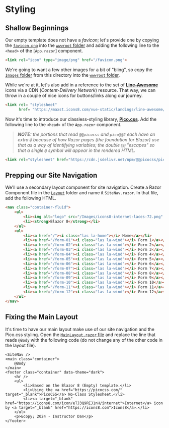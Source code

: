 # Styling

## Shallow Beginnings

Our empty template does not have a *favicon*; let's provide one by copying the [`favicon.png`](./favicon.png) into the [`wwwroot` folder](../Website/wwwroot/) and adding the following line to the `<head>` of the [`App.razor`] component.

```html
<link rel="icon" type="image/png" href="/favicon.png">
```

We're going to want a few other images for a bit of "bling", so copy the [`Images` folder](./Images/) from this directory into the [`wwwroot` folder](../Website/wwwroot/).

While we're at it, let's also add in a reference to the set of [**Line-Awesome**](https://icons8.com/line-awesome) icons via a CDN (*Content-Delivery Network*) resource. That way, we can throw in a couple of nice icons for buttons/links along our journey.

```html
<link rel= "stylesheet"
      href= "https://maxst.icons8.com/vue-static/landings/line-awesome/line-awesome/1.3.0/css/line-awesome.min.css" >
```

Now it's time to introduce our classless-styling library, [**Pico.css**](). Add the following line to the `<head>` of the `App.razor` component.

> ***NOTE:** the portions that read `@@picocss` and `pico@@2` each have an extra `@` because of how Razor pages (the foundation for Blazor) use that as a way of identifying variables; the double `@@` "escapes" so that a single `@` symbol will appear in the rendered HTML.*

```html
<link rel="stylesheet" href="https://cdn.jsdelivr.net/npm/@@picocss/pico@@2/css/pico.min.css">
``` 

## Prepping our Site Navigation

We'll use a secondary layout component for site navigation. Create a Razor Component file in the [`Layout`](../Website/Components/Layout/) folder and name it `SiteNav.razor`. In that file, add the following HTML.

```html
<nav class="container-fluid">
    <ul>
        <li><img alt="logo" src="/Images/icons8-internet-laces-72.png" /></li>
        <li><strong>Blazor 8</strong></li>
    </ul>
    <ul>
        <li><a href="/"><i class="las la-home"></i> Home</a></li>
        <li><a href="/form-01"><i class="las la-wind"></i> Form 1</a></li>
        <li><a href="/form-02"><i class="las la-wind"></i> Form 2</a></li>
        <li><a href="/form-03"><i class="las la-wind"></i> Form 3</a></li>
        <li><a href="/form-04"><i class="las la-wind"></i> Form 4</a></li>
        <li><a href="/form-05"><i class="las la-wind"></i> Form 5</a></li>
        <li><a href="/form-06"><i class="las la-wind"></i> Form 6</a></li>
        <li><a href="/form-07"><i class="las la-wind"></i> Form 7</a></li>
        <li><a href="/form-08"><i class="las la-wind"></i> Form 8</a></li>
        <li><a href="/form-09"><i class="las la-wind"></i> Form 9</a></li>
        <li><a href="/form-10"><i class="las la-wind"></i> Form 10</a></li>
        <li><a href="/form-11"><i class="las la-wind"></i> Form 11</a></li>
        <li><a href="/form-12"><i class="las la-wind"></i> Form 12</a></li>
    </ul>
</nav>
```

## Fixing the Main Layout

It's time to have our main layout make use of our site navigation and the Pico.css styling. Open the [`MainLayout.razor` file](../Website/Components/Layout/MainLayout.razor) and replace the line that reads `@Body` with the following code (do not change any of the other code in the layout file).

```razor
<SiteNav />
<main class="container">
    @Body
</main>
<footer class="container" data-theme="dark">
    <hr />
    <ul>
        <li>Based on the Blazor 8 (Empty) template.</li>
        <li>Using the <a href="https://picocss.com/" target="_blank">PicoCSS</a> No-Class Stylesheet.</li>
        <li><a target="_blank" href="https://icons8.com/icon/eTJ3Q9REJ1nH/internet">Internet</a> icon by <a target="_blank" href="https://icons8.com">Icons8</a>.</li>          
    </ul>
    <p>&copy; 2024 - Instructor Dan</p>
</footer>
```

